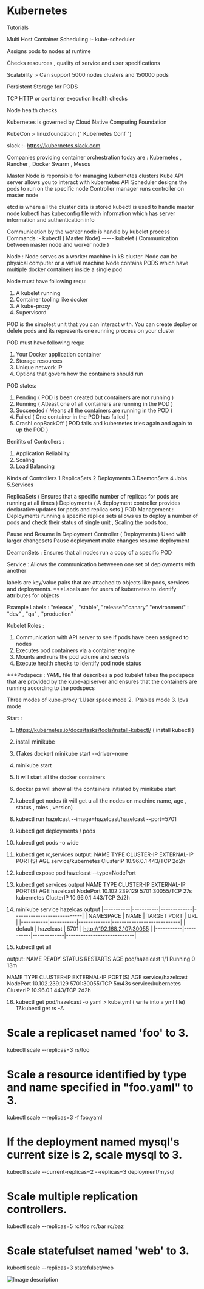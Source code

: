 # Kubernetes
Tutorials

Multi Host Container Scheduling :- kube-scheduler

Assigns pods to nodes at runtime 

Checks resources , quality of service and user specifications

Scalability :- Can support 5000 nodes clusters and 150000 pods

Persistent Storage for PODS

TCP HTTP or container execution health checks

Node health checks

Kubernetes is governed by Cloud Native Computing Foundation

KubeCon :- linuxfoundation (" Kubernetes Conf ")

slack :- https://kubernetes.slack.com

Companies providing container orchestration today are :
Kubernetes , Rancher , Docker Swarm , Mesos

Master Node is reponsible for managing kubernetes clusters
Kube API server allows you to interact with kubernetes API
Scheduler designs the pods to run on the specific node
Controller manager runs controller on master node

etcd is where all the cluster data is stored
kubectl is used to handle master node
kubectl has kubeconfig file with information which has server information and authentication info

Communication by the worker node is handle by kubelet process 
Commands :-    kubectl ( Master Node) ----- kubelet ( Communication between master node and worker node )

Node : Node serves as a worker machine in k8 cluster. Node can be physical computer or  a virtual machine
Node contains PODS which have multiple docker containers inside a single pod

Node must have following requ:
1. A kubelet running 
2. Container tooling like docker
3. A kube-proxy
4. Supervisord

POD is the simplest unit that you can interact with. You can create deploy or delete pods and its represents one running process on your cluster

POD must have following requ:

1. Your Docker application container
2. Storage resources
3. Unique network IP
4. Options that govern how the containers should run

POD states:

1. Pending ( POD is been created but containers are not running )
2. Running ( Atleast one of all containers are running in the POD )
3. Succeeded ( Means all the containers are running in the POD )
4. Failed ( One container in the POD has failed )
5. CrashLoopBackOff ( POD fails and kubernetes tries again and again to up the POD ) 


Benifits of Controllers :
1. Application Reliability 
2. Scaling
3. Load Balancing

Kinds of Controllers
1.ReplicaSets
2.Deployments
3.DaemonSets
4.Jobs
5.Services

ReplicaSets ( Ensures that a specific number of replicas for pods are running at all times )
Deployments ( A deployment controller provides declarative updates for pods and replica sets )
POD Management : Deployments running a specific replica sets allows us to deploy a number of pods and check their status 
of single unit , Scaling the pods too.


Pause and Resume in Deployment Controller ( Deployments ) 
Used with larger changesets
Pause deployment make changes resume deployment

DeamonSets : Ensures that all nodes run a copy of a specific POD


Service : Allows the communication betweeen one set of deployments with another

labels are key/value pairs that are attached to objects like pods, services and deployments.
***Labels are for users of kubernetes to identify attributes for objects



Example Labels : "release" , "stable", "release":"canary" 
"environment" : "dev" , "qa" , "production"


Kubelet Roles :
1. Communication with API server to see if pods have been assigned to nodes
2. Executes pod containers via a container engine
3. Mounts and runs the pod volume and secrets
4. Execute health checks to identify pod node status

***Podspecs : YAML file that describes a pod
kubelet takes the podspecs that are provided by the kube-apiserver and ensures that the containers are running according
to the podspecs



Three modes of kube-proxy
1.User space mode
2. IPtables mode 
3. Ipvs mode



Start : 

1.  https://kubernetes.io/docs/tasks/tools/install-kubectl/ ( install kubectl )
2. install minikube
3. (Takes docker) minikube start --driver=none
4. minikube start 
5. It will start all the docker containers
6. docker ps will show all the containers initiated by minikube start
7. kubectl get nodes (it will get u all the nodes on machine name, age , status , roles , version)
8. kubectl run hazelcast --image=hazelcast/hazelcast --port=5701
9. kubectl get deployments / pods
10. kubectl get pods -o wide
11. kubectl get rc,services
output:
NAME                 TYPE        CLUSTER-IP   EXTERNAL-IP   PORT(S)   AGE
service/kubernetes   ClusterIP   10.96.0.1    <none>        443/TCP   2d2h

12. kubectl expose pod hazelcast --type=NodePort
13. kubectl get services
output
NAME         TYPE        CLUSTER-IP       EXTERNAL-IP   PORT(S)          AGE
hazelcast    NodePort    10.102.239.129   <none>        5701:30055/TCP   27s
kubernetes   ClusterIP   10.96.0.1        <none>        443/TCP          2d2h

14. minikube service hazelcas
output
|-----------|-----------|-------------|----------------------------|
| NAMESPACE |   NAME    | TARGET PORT |            URL             |
|-----------|-----------|-------------|----------------------------|
| default   | hazelcast |        5701 | http://192.168.2.107:30055 |
|-----------|-----------|-------------|----------------------------|


15. kubectl get all

output:
NAME            READY   STATUS    RESTARTS   AGE
pod/hazelcast   1/1     Running   0          13m

NAME                 TYPE        CLUSTER-IP       EXTERNAL-IP   PORT(S)          AGE
service/hazelcast    NodePort    10.102.239.129   <none>        5701:30055/TCP   5m43s
service/kubernetes   ClusterIP   10.96.0.1        <none>        443/TCP          2d2h

16. kubectl get pod/hazelcast -o yaml > kube.yml ( write into a yml file)
17.kubectl get rs -A

  # Scale a replicaset named 'foo' to 3.
  kubectl scale --replicas=3 rs/foo
  
  # Scale a resource identified by type and name specified in "foo.yaml" to 3.
  kubectl scale --replicas=3 -f foo.yaml
  
  # If the deployment named mysql's current size is 2, scale mysql to 3.
  kubectl scale --current-replicas=2 --replicas=3 deployment/mysql
  
  # Scale multiple replication controllers.
  kubectl scale --replicas=5 rc/foo rc/bar rc/baz
  
  # Scale statefulset named 'web' to 3.
  kubectl scale --replicas=3 statefulset/web

![Image description](https://drive.google.com/file/d/1BeAtFqwGTLCJMKKmYkgCntBLCIWCSoSM/view?usp=sharing)























